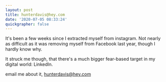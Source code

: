 ```yaml
---
layout: post
title: hunterdavis@hey.com
date: '2020-07-05 08:33:24'
quickgrapher: false
---
```


It's been a few weeks since I extracted myself from instagram.  Not nearly as difficult as it was removing myself from Facebook last year, though I hardly know why. 




It struck me though, that there's a much bigger fear-based target in my digital world: LinkedIn. 




email me about it, hunterdavis@hey.com 

